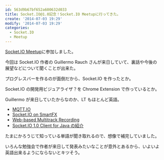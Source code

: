 ```yaml
---
id: 563d9b67bf652a600632d033
title: Socket.IO@1.0記念！Socket.IO Meetupに行ってきた。
create: '2014-07-03 19:29'
modify: '2014-07-03 19:29'
categories:
  - Socket.IO
  - Meetup
---
```


[Socket.IO Meetup](http://connpass.com/event/6911/)に参加しました。

今回は Socket.IO 作者の Guillermo Rauch さんが来日していて、裏話や今後の展望などについて聞くことが出来た。

プログレスバーを作るのが面倒だから、Socket.IO を作ったとか。

Socket.IO の開発用ビジュアライザ？を Chrome Extension で作っているとか。

Guillermo が来日していたからなのか、LT もほとんど英語。

- [MQTT.IO](https://speakerdeck.com/hakobera/mqtt-dot-io)
- [Socket.IO on SmartFX](http://www.slideshare.net/ssuser69ee9b/socketio-on-smartfx)
- [Web-based Multitrack Recording](https://docs.google.com/presentation/d/1Bt-G2Mrwr-guvAO75HbTcuPXmYZlYoMLmbekqEG5b3A/edit#slide=id.p)
- [Socket.IO 1.0 Client for Java の紹介](https://speakerdeck.com/nkzawa/socket-dot-io-1-dot-0-client-for-javafalseshao-jie)

たまにかろうじて知っている単語が聞き取れるので、想像で補完していました。

いろんな勉強会で作者が来日して発表みたいなことが意外とあるから、いよいよ英語出来るようにならないとキツそう。

<!-- more -->

